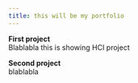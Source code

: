 ```yaml
---
title: this will be my portfolio
---
```


**First project**  
Blablabla this is showing HCI project 

**Second project**  
blablabla

